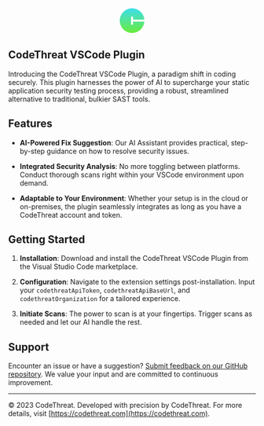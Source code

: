 

<br />
<p align="center">
  <a href="https://codethreat.com">
    <img src="media/assets/CT-logo.png" alt="Logo" width="50">
  </a>
</p>

## CodeThreat VSCode Plugin

Introducing the CodeThreat VSCode Plugin, a paradigm shift in coding securely. This plugin harnesses the power of AI to supercharge your static application security testing process, providing a robust, streamlined alternative to traditional, bulkier SAST tools.

## Features

- **AI-Powered Fix Suggestion**: Our AI Assistant provides practical, step-by-step guidance on how to resolve security issues.

- **Integrated Security Analysis**: No more toggling between platforms. Conduct thorough scans right within your VSCode environment upon demand.

- **Adaptable to Your Environment**: Whether your setup is in the cloud or on-premises, the plugin seamlessly integrates as long as you have a CodeThreat account and token.

## Getting Started 

1. **Installation**: Download and install the CodeThreat VSCode Plugin from the Visual Studio Code marketplace.

2. **Configuration**: Navigate to the extension settings post-installation. Input your `codethreatApiToken`, `codethreatApiBaseUrl`, and `codethreatOrganization` for a tailored experience.

3. **Initiate Scans**: The power to scan is at your fingertips. Trigger scans as needed and let our AI handle the rest.

## Support

Encounter an issue or have a suggestion? [Submit feedback on our GitHub repository](https://github.com/CodeThreat/ct-vscode-sast/issues). We value your input and are committed to continuous improvement.


---

© 2023 CodeThreat. Developed with precision by CodeThreat. For more details, visit [https://codethreat.com](https://codethreat.com).
